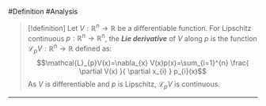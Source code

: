 #Definition #Analysis 

> [!definition]
> Let $V:\mathbb{R}^n\to \mathbb{R}$ be a differentiable function. For Lipschitz continuous $p:\mathbb{R}^n \to \mathbb{R}^n$, the ***Lie derivative*** of $V$ along $p$ is the function $\mathcal{L}_{p}V:\mathbb{R}^n\to \mathbb{R}$ defined as: $$\mathcal{L}_{p}V(x)=\nabla_{x} V(x)p(x)=\sum_{i=1}^{n} \frac{ \partial V(x) }{ \partial x_{i} } p_{i}(x)$$As $V$ is differentiable and $p$ is Lipschitz, $\mathcal{L}_{p}V$ is continuous.
---
